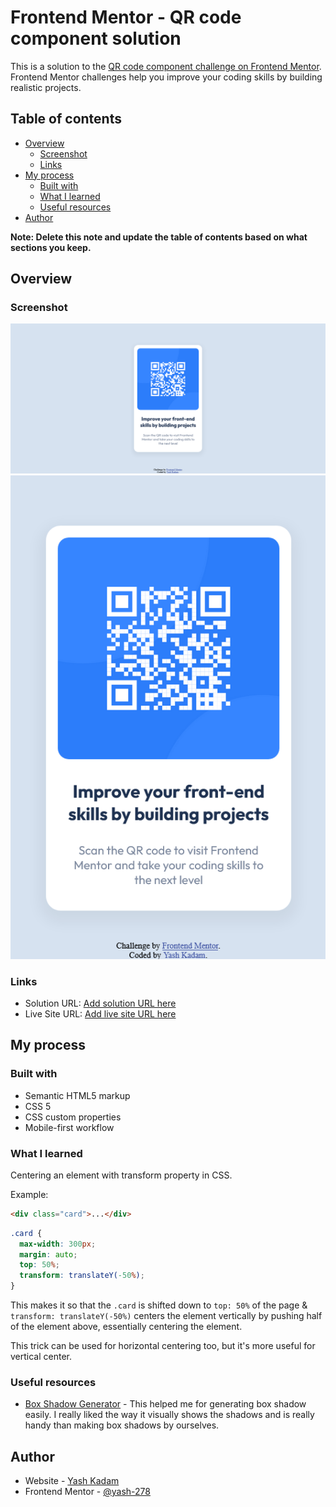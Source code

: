 # Frontend Mentor - QR code component solution

This is a solution to the [QR code component challenge on Frontend Mentor](https://www.frontendmentor.io/challenges/qr-code-component-iux_sIO_H). Frontend Mentor challenges help you improve your coding skills by building realistic projects.

## Table of contents

- [Overview](#overview)
  - [Screenshot](#screenshot)
  - [Links](#links)
- [My process](#my-process)
  - [Built with](#built-with)
  - [What I learned](#what-i-learned)
  - [Useful resources](#useful-resources)
- [Author](#author)

**Note: Delete this note and update the table of contents based on what sections you keep.**

## Overview

### Screenshot

![Desktop](./completed/desktop.png)
![Mobile](./completed/mobile.png)

### Links

- Solution URL: [Add solution URL here](https://your-solution-url.com)
- Live Site URL: [Add live site URL here](https://your-live-site-url.com)

## My process

### Built with

- Semantic HTML5 markup
- CSS 5
- CSS custom properties
- Mobile-first workflow

### What I learned

Centering an element with transform property in CSS.

Example:

```html
<div class="card">...</div>
```

```css
.card {
  max-width: 300px;
  margin: auto;
  top: 50%;
  transform: translateY(-50%);
}
```

This makes it so that the `.card` is shifted down to `top: 50%` of the page & `transform: translateY(-50%)` centers the element vertically by pushing half of the element above, essentially centering the element.

This trick can be used for horizontal centering too, but it's more useful for vertical center.

### Useful resources

- [Box Shadow Generator](https://html-css-js.com/css/generator/box-shadow/) - This helped me for generating box shadow easily. I really liked the way it visually shows the shadows and is really handy than making box shadows by ourselves.

## Author

- Website - [Yash Kadam](https://www.yashkadam.cf)
- Frontend Mentor - [@yash-278](https://www.frontendmentor.io/profile/yash-278)
